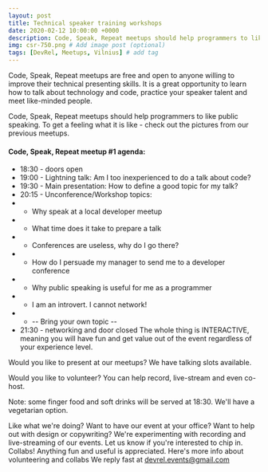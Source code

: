 ```yaml
---
layout: post
title: Technical speaker training workshops
date: 2020-02-12 10:00:00 +0000
description: Code, Speak, Repeat meetups should help programmers to like public speaking. # Add post description (optional)
img: csr-750.png # Add image post (optional)
tags: [DevRel, Meetups, Vilnius] # add tag
---
```

Code, Speak, Repeat meetups are free and open to anyone willing to improve their technical presenting skills. It is a great opportunity to learn how to talk about technology and code, practice your speaker talent and meet like-minded people.

Code, Speak, Repeat meetups should help programmers to like public speaking. To get a feeling what it is like - check out the pictures from our previous meetups.

#### Code, Speak, Repeat meetup #1 agenda:
* 18:30 - doors open
* 19:00 - Lightning talk: Am I too inexperienced to do a talk about code?
* 19:30 - Main presentation: How to define a good topic for my talk?
* 20:15 - Unconference/Workshop topics:
* * Why speak at a local developer meetup
* * What time does it take to prepare a talk
* * Conferences are useless, why do I go there?
* * How do I persuade my manager to send me to a developer conference
* * Why public speaking is useful for me as a programmer
* * I am an introvert. I cannot network!
* * -- Bring your own topic --
* 21:30 - networking and door closed
The whole thing is INTERACTIVE, meaning you will have fun and get value out of the event regardless of your experience level.

Would you like to present at our meetups? We have talking slots available.

Would you like to volunteer? You can help record, live-stream and even co-host.

Note: some finger food and soft drinks will be served at 18:30. We'll have a vegetarian option.

Like what we're doing?
Want to have our event at your office?
Want to help out with design or copywriting?
We're experimenting with recording and live-streaming of our events. Let us know if you're interested to chip in.
Collabs! Anything fun and useful is appreciated.
Here's more info about volunteering and collabs
We reply fast at devrel.events@gmail.com
